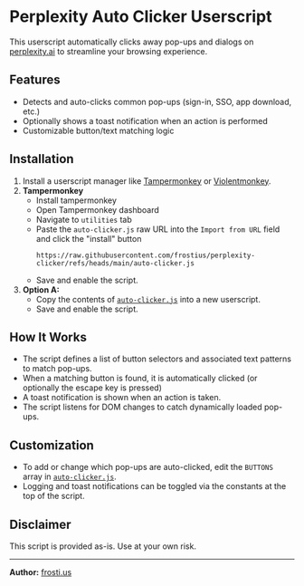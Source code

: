 # Perplexity Auto Clicker Userscript

This userscript automatically clicks away pop-ups and dialogs on [perplexity.ai](https://www.perplexity.ai/) to streamline your browsing experience.

## Features

- Detects and auto-clicks common pop-ups (sign-in, SSO, app download, etc.)
- Optionally shows a toast notification when an action is performed
- Customizable button/text matching logic

## Installation

1. Install a userscript manager like [Tampermonkey](https://www.tampermonkey.net/) or [Violentmonkey](https://violentmonkey.github.io/).
3. **Tampermonkey**  
   - Install tampermonkey
   - Open Tampermonkey dashboard
   - Navigate to `utilities` tab
   - Paste the `auto-clicker.js` raw URL into the `Import from URL` field and click the "install" button
     ```
     https://raw.githubusercontent.com/frostius/perplexity-clicker/refs/heads/main/auto-clicker.js
     ```
   - Save and enable the script.
2. **Option A:**  
   - Copy the contents of [`auto-clicker.js`]([auto-clicker.js](https://raw.githubusercontent.com/frostius/perplexity-clicker/refs/heads/main/auto-clicker.js)) into a new userscript.
   - Save and enable the script.


## How It Works

- The script defines a list of button selectors and associated text patterns to match pop-ups.
- When a matching button is found, it is automatically clicked (or optionally the escape key is pressed)
- A toast notification is shown when an action is taken.
- The script listens for DOM changes to catch dynamically loaded pop-ups.

## Customization

- To add or change which pop-ups are auto-clicked, edit the `BUTTONS` array in [`auto-clicker.js`](auto-clicker.js).
- Logging and toast notifications can be toggled via the constants at the top of the script.

## Disclaimer

This script is provided as-is. Use at your own risk.

---

**Author:** [frosti.us](https://frosti.us/)